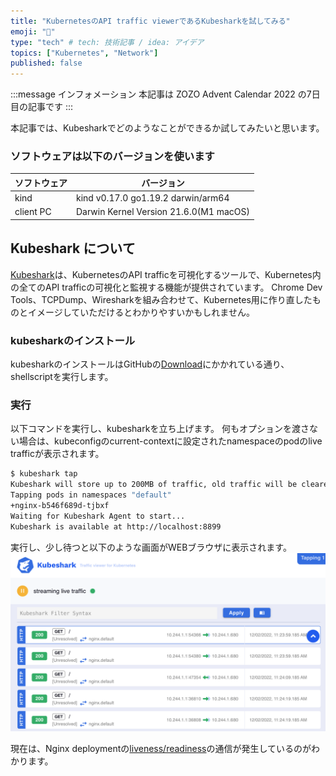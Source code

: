 ```yaml
---
title: "KubernetesのAPI traffic viewerであるKubesharkを試してみる"
emoji: "🥶"
type: "tech" # tech: 技術記事 / idea: アイデア
topics: ["Kubernetes", "Network"]
published: false
---
```


:::message
インフォメーション
本記事は ZOZO Advent Calendar 2022 の7日目の記事です
:::

本記事では、Kubesharkでどのようなことができるか試してみたいと思います。

### ソフトウェアは以下のバージョンを使います

| ソフトウェア | バージョン |
| --  | --        |
| kind | kind v0.17.0 go1.19.2 darwin/arm64 |
| client PC   | Darwin Kernel Version 21.6.0(M1 macOS) |


## Kubeshark について

[Kubeshark](https://github.com/kubeshark/kubeshark)は、KubernetesのAPI trafficを可視化するツールで、Kubernetes内の全てのAPI trafficの可視化と監視する機能が提供されています。
Chrome Dev Tools、TCPDump、Wiresharkを組み合わせて、Kubernetes用に作り直したものとイメージしていただけるとわかりやすいかもしれません。



### kubesharkのインストール

kubesharkのインストールはGitHubの[Download](https://github.com/kubeshark/kubeshark#download)にかかれている通り、shellscriptを実行します。

### 実行

以下コマンドを実行し、kubesharkを立ち上げます。
何もオプションを渡さない場合は、kubeconfigのcurrent-contextに設定されたnamespaceのpodのlive trafficが表示されます。

```bash
$ kubeshark tap
Kubeshark will store up to 200MB of traffic, old traffic will be cleared once the limit is reached.
Tapping pods in namespaces "default"
+nginx-b546f689d-tjbxf
Waiting for Kubeshark Agent to start...
Kubeshark is available at http://localhost:8899
```

実行し、少し待つと以下のような画面がWEBブラウザに表示されます。
![](/images/kubeshark-tutorial/top-image.png)

現在は、Nginx deploymentの[liveness/readiness](https://github.com/dubs11kt/kubernetes-manifests/blob/zenn/kubeshark-tutorial/helm/nginx/templates/deployment.yaml#L38-L45)の通信が発生しているのがわかります。

